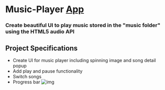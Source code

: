 # Music-Player [App]()

### Create beautiful UI to play music stored in the "music folder" using the HTML5 audio API

## Project Specifications
* Create UI for music player including spinning image and song detail popup
* Add play and pause functionality
* Switch songs
* Progress bar
![img]()
